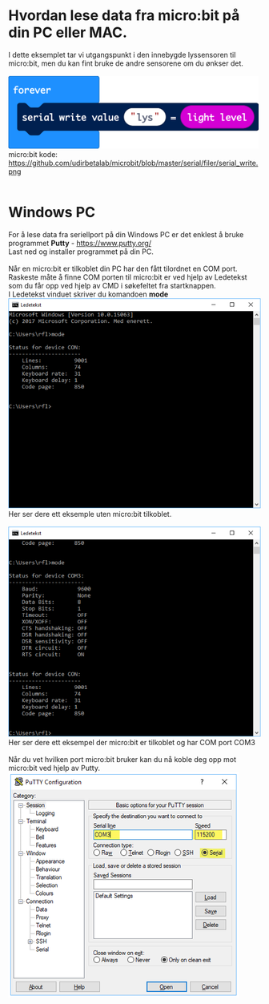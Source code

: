 # Hvordan lese data fra micro:bit på din PC eller MAC.

I dette eksemplet tar vi utgangspunkt i den innebygde lyssensoren til micro:bit, men du kan fint bruke de andre sensorene om du ønkser det. <br>
<br>
<img src="https://github.com/udirbetalab/microbit/blob/master/serial/filer/serial_write.png" width="500"><br>
micro:bit kode: https://github.com/udirbetalab/microbit/blob/master/serial/filer/serial_write.png<br>
<br>
# Windows PC
For å lese data fra seriellport på din Windows PC er det enklest å bruke programmet <b>Putty</b> - https://www.putty.org/<br>
Last ned og installer programmet på din PC.<br>
<br>
Når en micro:bit er tilkoblet din PC har den fått tilordnet en COM port. Raskeste måte å finne COM porten til micro:bit er ved hjelp av Ledetekst som du får opp ved hjelp av CMD i søkefeltet fra startknappen.<br>
I Ledetekst vinduet skriver du komandoen <b>mode</b><br>
<img src="https://github.com/udirbetalab/microbit/blob/master/serial/filer/01.PNG"><br>
Her ser dere ett eksemple uten micro:bit tilkoblet.<br>
<br>
<img src="https://github.com/udirbetalab/microbit/blob/master/serial/filer/02.PNG"><br>
Her ser dere ett eksempel der micro:bit er tilkoblet og har COM port COM3<br>
<br>
Når du vet hvilken port micro:bit bruker kan du nå koble deg opp mot micro:bit ved hjelp av Putty.<br>
<img src="https://github.com/udirbetalab/microbit/blob/master/serial/filer/06.PNG"><br>



